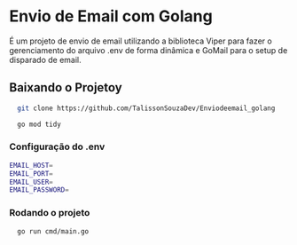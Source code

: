 
# Envio de Email com Golang
É um projeto de envio de email utilizando a biblioteca Viper para fazer o gerenciamento do arquivo .env de forma dinâmica e GoMail para o setup de disparado de email.

## Baixando o Projetoy



```bash
  git clone https://github.com/TalissonSouzaDev/Enviodeemail_golang
```
```bash
  go mod tidy
```
### Configuração do .env
```bash
EMAIL_HOST=
EMAIL_PORT=
EMAIL_USER=
EMAIL_PASSWORD=
```
### Rodando o projeto
```bash
  go run cmd/main.go
```